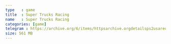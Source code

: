 ```yaml
---
type   : game
title  : Super Trucks Racing
name   : Super Trucks Racing
categories: [game]
telegram : https://archive.org/6/items/httpsarchive.orgdetailsps2usaredump3/Super%20Trucks%20Racing.7z
size: 561 MB
---
```



